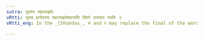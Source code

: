 ```yaml
---
sutra: भुवश्च महाव्याहृतेः
vRtti: भुवस् इत्येतस्य महाव्याहृतेश्छन्दसि विषये उभयथा भवति ॥
vRtti_eng: In the _Chhandas_, रु and र may replace the final of the word भुवस् when used as a _maha_-_vyahriti_.

---
```

